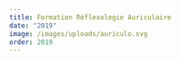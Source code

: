 ```yaml
---
title: Formation Réflexologie Auriculaire
date: "2019"
image: /images/uploads/auriculo.svg
order: 2019
---
```

